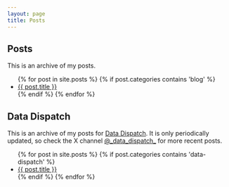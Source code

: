 ```yaml
---
layout: page
title: Posts
---
```


## Posts

This is an archive of my posts.

<ul>
  {% for post in site.posts %}
  {% if post.categories contains 'blog' %}
    <li>
      <a href="{{ post.url }}">{{ post.title }}</a>
    </li>
  {% endif %}
  {% endfor %}
</ul>

## Data Dispatch

This is an archive of my posts for [Data Dispatch](/data-dispatch/). It is only periodically updated, so check the
X channel [@\_data_dispatch\_](https://x.com/_data_dispatch_) for more recent posts.

<ul>
  {% for post in site.posts %}
  {% if post.categories contains 'data-dispatch' %}
    <li>
      <a href="{{ post.url }}">{{ post.title }}</a>
    </li>
  {% endif %}
  {% endfor %}
</ul>
